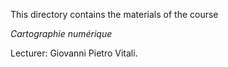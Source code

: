 
This directory contains the materials of the course

*Cartographie numérique*

Lecturer: Giovanni Pietro Vitali.

